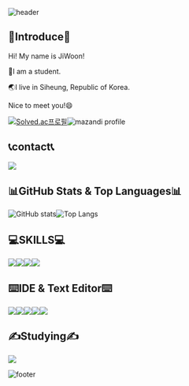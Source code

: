 ![header](https://capsule-render.vercel.app/api?type=waving&section=header&height=230&color=0:5433FF,50:20BDFF,100:A5FECB&animation=twinkling&fontColor=ffffff&fontAlignY=35&fontAlign=75&fontSize=50&text=Welcome!👋)

## 🪪Introduce🪪

Hi! My name is JiWoon!

🏫I am a student.

:earth_asia:I live in Siheung, Republic of Korea.

Nice to meet you!😄

[![Solved.ac프로필](http://mazassumnida.wtf/api/v2/generate_badge?boj=kgu090716)](https://solved.ac/kgu090716)![mazandi profile](http://mazandi.herokuapp.com/api?handle=kgu090716&theme=dark)

## 📞contact📞

<img src="https://img.shields.io/badge/kgu090716@gmail.com-EA4335?style=for-the-badge&logo=Gmail&logoColor=white">

## 📊GitHub Stats & Top Languages📊

![GitHub stats](https://github-readme-stats.vercel.app/api?username=kgu090716&show_icons=true&theme=dracula)![Top Langs](https://github-readme-stats.vercel.app/api/top-langs/?username=kgu090716&layout=compact&theme=dracula)

## 💻SKILLS💻

<img src="https://img.shields.io/badge/C-A8B9CC?style=for-the-badge&logo=c&logoColor=white"><img src="https://img.shields.io/badge/C++-00599C?style=for-the-badge&logo=cplusplus&logoColor=white"><img src="https://img.shields.io/badge/Python-3776AB?style=for-the-badge&logo=python&logoColor=white"><img src="https://img.shields.io/badge/HTML-E34F26?style=for-the-badge&logo=html5&logoColor=white">

## ⌨️IDE & Text Editor⌨️

<img src="https://img.shields.io/badge/Visual Studio-5C2D91?style=for-the-badge&logo=visualstudio&logoColor=white"><img src="https://img.shields.io/badge/VSCode-007ACC?style=for-the-badge&logo=visualstudiocode&logoColor=white"><img src="https://img.shields.io/badge/PyCharm-000000?style=for-the-badge&logo=pycharm&logoColor=white"><img src="https://img.shields.io/badge/IntelliJ IDEA-000000?style=for-the-badge&logo=intellijidea&logoColor=white"><img src="https://img.shields.io/badge/Vim-019733?style=for-the-badge&logo=vim&logoColor=white">

## ✍️Studying✍️

<img src="https://img.shields.io/badge/java-007396?style=for-the-badge&logo=java&logoColor=white"> 

![footer](https://capsule-render.vercel.app/api?type=Waving&section=footer&height=200&color=0:5433FF,50:20BDFF,100:A5FECB)
